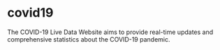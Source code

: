# covid19
The COVID-19 Live Data Website aims to provide real-time updates and comprehensive statistics about the COVID-19 pandemic.
